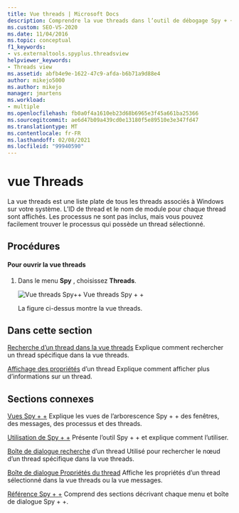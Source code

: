 ```yaml
---
title: Vue threads | Microsoft Docs
description: Comprendre la vue threads dans l’outil de débogage Spy + +. La vue threads est une liste plate de tous les threads associés à Windows sur votre système.
ms.custom: SEO-VS-2020
ms.date: 11/04/2016
ms.topic: conceptual
f1_keywords:
- vs.externaltools.spyplus.threadsview
helpviewer_keywords:
- Threads view
ms.assetid: abfb4e9e-1622-47c9-afda-b6b71a9d88e4
author: mikejo5000
ms.author: mikejo
manager: jmartens
ms.workload:
- multiple
ms.openlocfilehash: fb0a0f4a1610eb23d68b6965e3f45a661ba25366
ms.sourcegitcommit: ae6d47b09a439cd0e13180f5e89510e3e347fd47
ms.translationtype: MT
ms.contentlocale: fr-FR
ms.lasthandoff: 02/08/2021
ms.locfileid: "99940590"
---
```

# <a name="threads-view"></a>vue Threads
La vue threads est une liste plate de tous les threads associés à Windows sur votre système. L’ID de thread et le nom de module pour chaque thread sont affichés. Les processus ne sont pas inclus, mais vous pouvez facilement trouver le processus qui possède un thread sélectionné.

## <a name="procedures"></a>Procédures

#### <a name="to-open-the-threads-view"></a>Pour ouvrir la vue threads

1. Dans le menu **Spy** , choisissez **Threads**.

   ![Vue threads Spy&#43;&#43; ](../debugger/media/spy--_threads.png "_Threads Spy + +") Vue threads Spy + +

   La figure ci-dessus montre la vue threads.

## <a name="in-this-section"></a>Dans cette section
 [Recherche d’un thread dans la vue threads](../debugger/how-to-search-for-a-thread-in-threads-view.md) Explique comment rechercher un thread spécifique dans la vue threads.

 [Affichage des propriétés](../debugger/how-to-display-thread-properties.md) d’un thread Explique comment afficher plus d’informations sur un thread.

## <a name="related-sections"></a>Sections connexes
 [Vues Spy + +](../debugger/spy-increment-views.md) Explique les vues de l’arborescence Spy + + des fenêtres, des messages, des processus et des threads.

 [Utilisation de Spy + +](../debugger/using-spy-increment.md) Présente l’outil Spy + + et explique comment l’utiliser.

 [Boîte de dialogue recherche](../debugger/thread-search-dialog-box.md) d’un thread Utilisé pour rechercher le nœud d’un thread spécifique dans la vue threads.

 [Boîte de dialogue Propriétés du thread](../debugger/message-properties-dialog-box.md) Affiche les propriétés d’un thread sélectionné dans la vue threads ou la vue messages.

 [Référence Spy + +](../debugger/spy-increment-reference.md) Comprend des sections décrivant chaque menu et boîte de dialogue Spy + +.